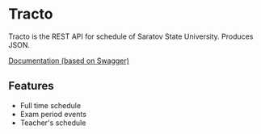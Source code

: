# Tracto

Tracto is the REST API for schedule of 
Saratov State University. Produces JSON.

[Documentation (based on Swagger)](https://scribabot.tk/api/swagger-ui.html)

## Features

* Full time schedule
* Exam period events
* Teacher's schedule
